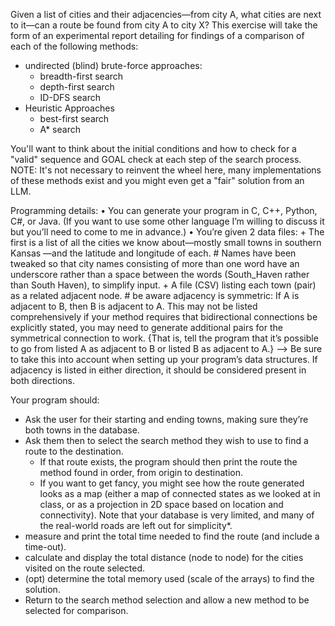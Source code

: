 Given a list of cities and their adjacencies—from city A, what cities are next to it—can a route be found from city A to city X?
This exercise will take the form of an experimental report detailing for findings of a comparison of each of the following methods:
- undirected (blind) brute-force approaches: 
    + breadth-first search
    + depth-first search
    + ID-DFS search
- Heuristic Approaches
    + best-first search
    + A* search

You'll want to think about the initial conditions and how to check for a "valid" sequence and GOAL check at each step of the search process.
NOTE: It's not necessary to reinvent the wheel here, many implementations of these methods exist and you might even get a "fair" solution from an LLM.

Programming details:
  • You can generate your program in C, C++, Python, C#, or Java. (If you want to use some other language I’m willing to discuss it but you’ll need to come to me in advance.)
  • You’re given 2 data files:
      + The first is a list of all the cities we know about—mostly small towns in southern Kansas —and the latitude and longitude of each.
          # Names have been tweaked so that city names consisting of more than one word have an underscore rather than a space between the words (South_Haven rather than South Haven), to simplify input.
      + A file (CSV) listing each town (pair) as a related adjacent node. 
          # be aware adjacency is symmetric: If A is adjacent to B, then B is adjacent to A. This may not be listed comprehensively if your method requires that bidirectional connections be explicitly stated, 
                                              you may need to generate additional pairs for the symmetrical connection to work. {That is, tell the program that it’s possible to go from listed A as adjacent to B or listed B as adjacent to A.}
          --> Be sure to take this into account when setting up your program’s data structures. If adjacency is listed in either direction, it should be considered present in both directions.

Your program should:
- Ask the user for their starting and ending towns, making sure they’re both towns in the database.
- Ask them then to select the search method they wish to use to find a route to the destination.
  + If that route exists, the program should then print the route the method found in order, from origin to destination.
  + If you want to get fancy, you might see how the route generated looks as a map (either a map of connected states as we looked at in class, or as a projection in 2D space based on location and connectivity).
    Note that your database is very limited, and many of the real-world roads are left out for simplicity*.
- measure and print the total time needed to find the route (and include a time-out).
- calculate and display the total distance (node to node) for the cities visited on the route selected.
- (opt) determine the total memory used (scale of the arrays) to find the solution.
- Return to the search method selection and allow a new method to be selected for comparison. 
